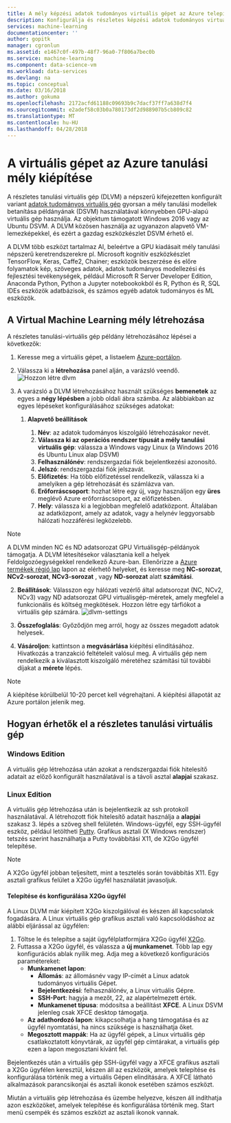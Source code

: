 ```yaml
---
title: A mély képzési adatok tudományos virtuális gépet az Azure telepítéséhez |} Microsoft Docs
description: Konfigurálja és részletes képzési adatok tudományos virtuális gép létrehozása Azure elemzéséhez és a gépi tanulás.
services: machine-learning
documentationcenter: ''
author: gopitk
manager: cgronlun
ms.assetid: e1467c0f-497b-48f7-96a0-7f806a7bec0b
ms.service: machine-learning
ms.component: data-science-vm
ms.workload: data-services
ms.devlang: na
ms.topic: conceptual
ms.date: 03/16/2018
ms.author: gokuma
ms.openlocfilehash: 2172acfd61188c09693b9c7dacf37ff7a638d7f4
ms.sourcegitcommit: e2adef58c03b0a780173df2d988907b5cb809c82
ms.translationtype: MT
ms.contentlocale: hu-HU
ms.lasthandoff: 04/28/2018
---
```

# <a name="provision-a-deep-learning-virtual-machine-on-azure"></a>A virtuális gépet az Azure tanulási mély kiépítése 

A részletes tanulási virtuális gép (DLVM) a népszerű kifejezetten konfigurált variant [adatok tudományos virtuális gép](http://aka.ms/dsvm) gyorsan a mély tanulási modellek betanítása példányának (DSVM) használatával könnyebben GPU-alapú virtuális gép használja. Az objektum támogatott Windows 2016 vagy az Ubuntu DSVM. A DLVM közösen használja az ugyanazon alapvető VM-lemezképekkel, és ezért a gazdag eszközkészlet DSVM érhető el. 

A DLVM több eszközt tartalmaz AI, beleértve a GPU kiadásait mély tanulási népszerű keretrendszerekre pl. Microsoft kognitív eszközkészlet TensorFlow, Keras, Caffe2, Chainer; eszközök beszerzése és előre folyamatok kép, szöveges adatok, adatok tudományos modellezési és fejlesztési tevékenységek, például Microsoft R Server Developer Edition, Anaconda Python, Python a Jupyter notebookokból és R, Python és R, SQL IDEs eszközök adatbázisok, és számos egyéb adatok tudományos és ML eszközök. 

## <a name="create-your-deep-learning-virtual-machine"></a>A Virtual Machine Learning mély létrehozása
A részletes tanulási-virtuális gép példány létrehozásához lépései a következők: 

1. Keresse meg a virtuális gépet, a listaelem [Azure-portálon](https://portal.azure.com/#create/microsoft-ads.dsvm-deep-learningtoolkit
).
2. Válassza ki a **létrehozása** panel alján, a varázsló veendő.![ Hozzon létre dlvm](./media/dlvm-provision-wizard.PNG)
3. A varázsló a DLVM létrehozásához használt szükséges **bemenetek** az egyes a **négy lépésben** a jobb oldali ábra számba. Az alábbiakban az egyes lépéseket konfigurálásához szükséges adatokat:
   
   1. **Alapvető beállítások**
      
      1. **Név**: az adatok tudományos kiszolgáló létrehozásakor nevét.
      2. **Válassza ki az operációs rendszer típusát a mély tanulási virtuális gép**: válassza a Windows vagy Linux (a Windows 2016 és Ubuntu Linux alap DSVM)
      2. **Felhasználónév**: rendszergazdai fiók bejelentkezési azonosító.
      3. **Jelszó**: rendszergazdai fiók jelszavát.
      4. **Előfizetés**: Ha több előfizetéssel rendelkezik, válassza ki a amelyiken a gép létrehozását és számlázva van.
      5. **Erőforráscsoport**: hozhat létre egy új, vagy használjon egy **üres** meglévő Azure erőforráscsoport, az előfizetésben.
      6. **Hely**: válassza ki a legjobban megfelelő adatközpont. Általában az adatközpont, amely az adatok, vagy a helynév leggyorsabb hálózati hozzáférési legközelebb. 
      
> [!NOTE]
> A DLVM minden NC és ND adatsorozat GPU Virtuálisgép-példányok támogatja. A DLVM létesítésekor választania kell a helyek Feldolgozóegységekkel rendelkező Azure-ban. Ellenőrizze a [Azure termékek régió lap](https://azure.microsoft.com/regions/services/) lapon az elérhető helyeket, és keresse meg **NC-sorozat**, **NCv2-sorozat**, **NCv3-sorozat** , vagy **ND-sorozat** alatt **számítási**. 

   2. **Beállítások**: Válasszon egy hálózati vezérlő által adatsorozat (NC, NCv2, NCv3) vagy ND adatsorozat GPU virtuálisgép-méretek, amely megfelel a funkcionális és költség megkötések. Hozzon létre egy tárfiókot a virtuális gép számára.  ![dlvm-settings](./media/dlvm-provision-step-2.PNG)
   
   3. **Összefoglalás**: Győződjön meg arról, hogy az összes megadott adatok helyesek.
   5. **Vásároljon**: kattintson a **megvásárlása** kiépítési elindításához. Hivatkozás a tranzakció feltételeit valósul meg. A virtuális gép nem rendelkezik a kiválasztott kiszolgáló méretéhez számítási túl további díjakat a **mérete** lépés. 

> [!NOTE]
> A kiépítése körülbelül 10-20 percet kell végrehajtani. A kiépítési állapotát az Azure portálon jelenik meg.
> 


## <a name="how-to-access-the-deep-learning-virtual-machine"></a>Hogyan érhetők el a részletes tanulási virtuális gép

### <a name="windows-edition"></a>Windows Edition
A virtuális gép létrehozása után azokat a rendszergazdai fiók hitelesítő adatait az előző konfigurált használatával is a távoli asztal **alapjai** szakasz. 

### <a name="linux-edition"></a>Linux Edition

A virtuális gép létrehozása után is bejelentkezik az ssh protokoll használatával. A létrehozott fiók hitelesítő adatait használja a **alapjai** szakasz 3. lépés a szöveg shell felületén. Windows-ügyfél, egy SSH-ügyfél eszköz, például letöltheti [Putty](http://www.putty.org). Grafikus asztali (X Windows rendszer) tetszés szerint használhatja a Putty továbbítási X11, de X2Go ügyfél telepítése.

> [!NOTE]
> A X2Go ügyfél jobban teljesített, mint a tesztelés során továbbítás X11. Egy asztali grafikus felület a X2Go ügyfél használatát javasoljuk.
> 
> 

#### <a name="installing-and-configuring-x2go-client"></a>Telepítése és konfigurálása X2Go ügyfél
A Linux DLVM már kiépített X2Go kiszolgálóval és készen áll kapcsolatok fogadására. A Linux virtuális gép grafikus asztali való kapcsolódáshoz az alábbi eljárással az ügyfélen:

1. Töltse le és telepítse a saját ügyfélplatformjára X2Go ügyfél [X2Go](http://wiki.x2go.org/doku.php/doc:installation:x2goclient).    
2. Futtassa a X2Go ügyfél, és válassza a **új munkamenet**. Több lap egy konfigurációs ablak nyílik meg. Adja meg a következő konfigurációs paramétereket:
   * **Munkamenet lapon**:
     * **Állomás**: az állomásnév vagy IP-címét a Linux adatok tudományos virtuális Gépet.
     * **Bejelentkezési**: felhasználónév, a Linux virtuális Gépre.
     * **SSH-Port**: hagyja a mezőt, 22, az alapértelmezett érték.
     * **Munkamenet típusa**: módosítsa a beállítást **XFCE**. A Linux DSVM jelenleg csak XFCE desktop támogatja.
   * **Az adathordozó lapon**: kikapcsolhatja a hang támogatása és az ügyfél nyomtatási, ha nincs szüksége is használhatja őket.
   * **Megosztott mappák**: Ha az ügyfél gépek, a Linux virtuális gép csatlakoztatott könyvtárak, az ügyfél gép címtárakat, a virtuális gép ezen a lapon megosztani kívánt fel.

Bejelentkezés után a virtuális gép SSH-ügyfél vagy a XFCE grafikus asztali a X2Go ügyfélen keresztül, készen áll az eszközök, amelyek telepítése és konfigurálása történik meg a virtuális Gépen elindítására. A XFCE látható alkalmazások parancsikonjai és asztali ikonok esetében számos eszközt.

Miután a virtuális gép létrehozása és üzembe helyezve, készen áll indíthatja azon eszközöket, amelyek telepítése és konfigurálása történik meg. Start menü csempék és számos eszközt az asztali ikonok vannak. 
